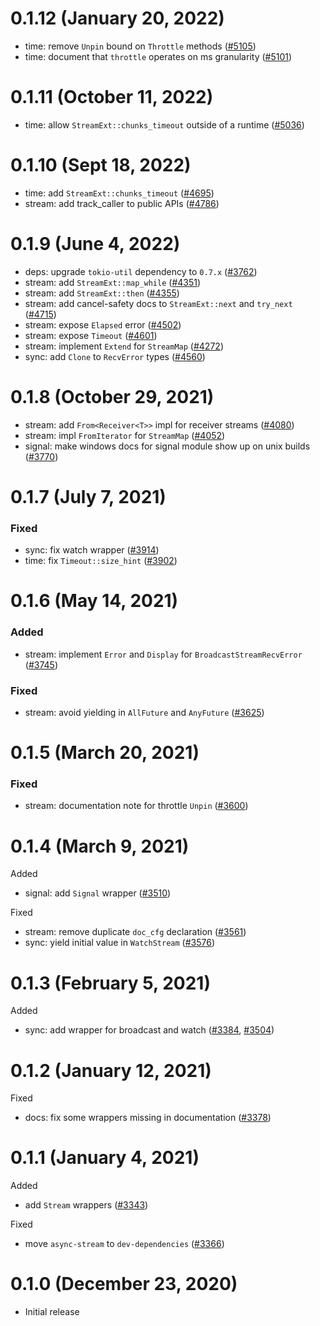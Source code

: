 # 0.1.12 (January 20, 2022)

- time: remove `Unpin` bound on `Throttle` methods ([#5105])
- time: document that `throttle` operates on ms granularity ([#5101])

[#5105]: https://github.com/tokio-rs/tokio/pull/5105
[#5101]: https://github.com/tokio-rs/tokio/pull/5101

# 0.1.11 (October 11, 2022)

- time: allow `StreamExt::chunks_timeout` outside of a runtime ([#5036])

[#5036]: https://github.com/tokio-rs/tokio/pull/5036

# 0.1.10 (Sept 18, 2022)

- time: add `StreamExt::chunks_timeout` ([#4695])
- stream: add track_caller to public APIs ([#4786])

[#4695]: https://github.com/tokio-rs/tokio/pull/4695
[#4786]: https://github.com/tokio-rs/tokio/pull/4786

# 0.1.9 (June 4, 2022)

- deps: upgrade `tokio-util` dependency to `0.7.x` ([#3762])
- stream: add `StreamExt::map_while` ([#4351])
- stream: add `StreamExt::then` ([#4355])
- stream: add cancel-safety docs to `StreamExt::next` and `try_next` ([#4715])
- stream: expose `Elapsed` error ([#4502])
- stream: expose `Timeout` ([#4601])
- stream: implement `Extend` for `StreamMap` ([#4272])
- sync: add `Clone` to `RecvError` types ([#4560])

[#3762]: https://github.com/tokio-rs/tokio/pull/3762
[#4272]: https://github.com/tokio-rs/tokio/pull/4272
[#4351]: https://github.com/tokio-rs/tokio/pull/4351
[#4355]: https://github.com/tokio-rs/tokio/pull/4355
[#4502]: https://github.com/tokio-rs/tokio/pull/4502
[#4560]: https://github.com/tokio-rs/tokio/pull/4560
[#4601]: https://github.com/tokio-rs/tokio/pull/4601
[#4715]: https://github.com/tokio-rs/tokio/pull/4715

# 0.1.8 (October 29, 2021)

- stream: add `From<Receiver<T>>` impl for receiver streams ([#4080])
- stream: impl `FromIterator` for `StreamMap` ([#4052])
- signal: make windows docs for signal module show up on unix builds ([#3770])

[#3770]: https://github.com/tokio-rs/tokio/pull/3770
[#4052]: https://github.com/tokio-rs/tokio/pull/4052
[#4080]: https://github.com/tokio-rs/tokio/pull/4080

# 0.1.7 (July 7, 2021)

### Fixed

- sync: fix watch wrapper ([#3914])
- time: fix `Timeout::size_hint` ([#3902])

[#3902]: https://github.com/tokio-rs/tokio/pull/3902
[#3914]: https://github.com/tokio-rs/tokio/pull/3914

# 0.1.6 (May 14, 2021)

### Added

- stream: implement `Error` and `Display` for `BroadcastStreamRecvError` ([#3745])

### Fixed

- stream: avoid yielding in `AllFuture` and `AnyFuture` ([#3625])

[#3745]: https://github.com/tokio-rs/tokio/pull/3745
[#3625]: https://github.com/tokio-rs/tokio/pull/3625

# 0.1.5 (March 20, 2021)

### Fixed

- stream: documentation note for throttle `Unpin` ([#3600])

[#3600]: https://github.com/tokio-rs/tokio/pull/3600

# 0.1.4 (March 9, 2021)

Added

- signal: add `Signal` wrapper ([#3510])

Fixed

- stream: remove duplicate `doc_cfg` declaration ([#3561])
- sync: yield initial value in `WatchStream` ([#3576])

[#3510]: https://github.com/tokio-rs/tokio/pull/3510
[#3561]: https://github.com/tokio-rs/tokio/pull/3561
[#3576]: https://github.com/tokio-rs/tokio/pull/3576

# 0.1.3 (February 5, 2021)

Added

 - sync: add wrapper for broadcast and watch ([#3384], [#3504])

[#3384]: https://github.com/tokio-rs/tokio/pull/3384
[#3504]: https://github.com/tokio-rs/tokio/pull/3504

# 0.1.2 (January 12, 2021)

Fixed

 - docs: fix some wrappers missing in documentation ([#3378])

[#3378]: https://github.com/tokio-rs/tokio/pull/3378

# 0.1.1 (January 4, 2021)

Added

 - add `Stream` wrappers ([#3343])

Fixed

 - move `async-stream` to `dev-dependencies` ([#3366])

[#3366]: https://github.com/tokio-rs/tokio/pull/3366
[#3343]: https://github.com/tokio-rs/tokio/pull/3343

# 0.1.0 (December 23, 2020)

 - Initial release
